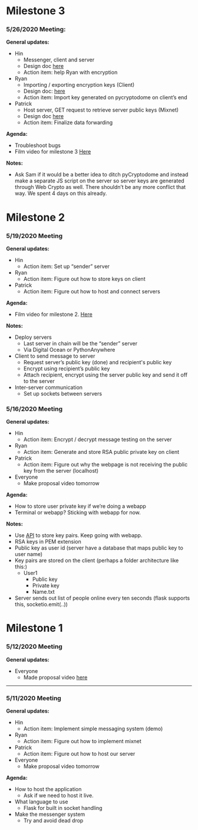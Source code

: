 # Milestone 3
### 5/26/2020 Meeting:
__General updates:__
* Hin
    * Messenger, client and server
    * Design doc [here](https://drive.google.com/open?id=10iXIhPNr6L_bwHTY6exelX9roOYps0DCxlVlcjvgl6Q)
    * Action item: help Ryan with encryption
* Ryan
    * Importing / exporting encryption keys (Client)
    * Design doc: [here](https://docs.google.com/document/d/1R9tIxG5AqJVSUjScXPtiAXdhUqcRYamuthF7OYNpJHs/)
    * Action item: Import key generated on pycryptodome on client’s end
* Patrick 
    * Host server, GET request to retrieve server public keys (Mixnet)
    * Design doc [here](https://docs.google.com/document/d/18s74NmGxdNouq81UD24lhhx95ZskYEFLPxZUpY-tmvw/edit?usp=sharing)
    * Action item: Finalize data forwarding

__Agenda:__
* Troubleshoot bugs
* Film video for milestone 3 [Here](https://drive.google.com/file/d/1OyJe8NNEQ9vy0gqHC2-GeHYXoPxmRir4/view?usp=sharing)

__Notes:__
* Ask Sam if it would be a better idea to ditch pyCryptodome and instead make a separate JS script on the server so server keys are generated through Web Crypto as well. There shouldn’t be any more conflict that way. We spent 4 days on this already.



# Milestone 2
### 5/19/2020 Meeting
__General updates:__
* Hin
    * Action item: Set up “sender” server
* Ryan
    * Action item: Figure out how to store keys on client
* Patrick 
    * Action item: Figure out how to host and connect servers

__Agenda:__
* Film video for milestone 2. [Here](https://drive.google.com/file/d/11y0bv1eSWeUGkLgmSXikXMQiJ87neDG-/view?usp=sharing)

__Notes:__ 
* Deploy servers
    * Last server in chain will be the “sender” server
    * Via Digital Ocean or PythonAnywhere
* Client to send message to server
    * Request server’s public key (done) and recipient's public key
    * Encrypt using recipient’s public key
    * Attach recipient, encrypt using the server public key and send it off to the server
* Inter-server communication
    * Set up sockets between servers



### 5/16/2020 Meeting
__General updates:__
* Hin
    * Action item: Encrypt / decrypt message testing on the server
* Ryan
    * Action item: Generate and store RSA public private key on client
* Patrick 
    * Action item: Figure out why the webpage is not receiving the public key from the server (localhost)
* Everyone
    * Make proposal video tomorrow

__Agenda:__
* How to store user private key if we’re doing a webapp
* Terminal or webapp? Sticking with webapp for now.

__Notes:__
* Use [API](https://www.w3.org/TR/WebCryptoAPI/) to store key pairs. Keep going with webapp.
* RSA keys in PEM extension
* Public key as user id (server have a database that maps public key to user name)
* Key pairs are stored on the client (perhaps a folder architecture like this:)
  * User1
    * Public key
    * Private key
    * Name.txt
* Server sends out list of people online every ten seconds (flask supports this, socketio.emit(..))


# Milestone 1

### 5/12/2020 Meeting
__General updates:__
* Everyone
   * Made proposal video [here](https://drive.google.com/file/d/1BX0ShXLLu6uYyixAmfiosh9aUVE2xdBV/view?usp=sharing)

---

### 5/11/2020 Meeting
__General updates:__
* Hin
    * Action item: Implement simple messaging system (demo)
* Ryan
    * Action item: Figure out how to implement mixnet
* Patrick 
    * Action item: Figure out how to host our server
* Everyone
    * Make proposal video tomorrow

__Agenda:__
* How to host the application
    * Ask if we need to host it live.
* What language to use
    * Flask for built in socket handling
* Make the messenger system
    * Try and avoid dead drop
